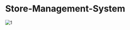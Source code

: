 # Store-Management-System
![1](https://user-images.githubusercontent.com/54678239/142143197-42f7dfd2-acdf-4ca4-8612-26e06137fe13.png)
